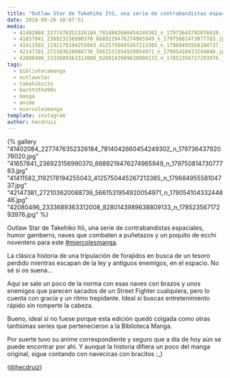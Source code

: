 ```yaml
---
title: "Outlaw Star de Takehiko Itō, una serie de contrabandistas espaciales, humor gamberro,  naves que combaten a puñetazos y un poquito de ecchi noventero para este #miercolesmanga"
date: 2018-09-26 10:07:51
media: 
  - 41402084_2277476352326184_7814042660454249302_n_17973643792076020.jpg
  - 41657841_236923156990370_6689219476274965949_n_17975081473077783.jpg
  - 41411582_1192178194255043_4125750445267213385_n_17968495558104737.jpg
  - 42147381_272103620088736_5661531954920054971_n_17905410433244846.jpg
  - 42080496_2333689363312008_8280143989638809133_n_17852356717293976.jpg
tags: 
  - bibliotecamanga
  - outlawstar
  - takehikoito
  - backtothe90s
  - manga
  - anime
  - miercolesmanga
template: instagram
author: hecdruiz
---
```


{% gallery "41402084_2277476352326184_7814042660454249302_n_17973643792076020.jpg" "41657841_236923156990370_6689219476274965949_n_17975081473077783.jpg" "41411582_1192178194255043_4125750445267213385_n_17968495558104737.jpg" "42147381_272103620088736_5661531954920054971_n_17905410433244846.jpg" "42080496_2333689363312008_8280143989638809133_n_17852356717293976.jpg" %}

Outlaw Star de Takehiko Itō, una serie de contrabandistas espaciales, humor gamberro,  naves que combaten a puñetazos y un poquito de ecchi noventero para este [#miercolesmanga](/etiquetas/miercolesmanga).

La clásica historia de una tripulación de forajidos en busca de un tesoro perdido mientras escapan de la ley y antiguos enemigos, en el espacio. No sé si os suena...

Aquí se sale un poco de la norma con esas naves con brazos y unos enemigos que parecen sacados de un Street Fighter cualquiera, pero lo cuenta con gracia y un ritmo trepidante. Ideal si buscas entretenimiento rápido sin romperte la cabeza.

Bueno, ideal si no fuese porque esta edición quedó colgada como otras tantísimas series que pertenecieron a la Biblioteca Manga.

Por suerte tuvo su anime correspondiente y seguro que a día de hoy aún se puede encontrar por ahí. Y aunque la historia difiera un poco del manga original, sigue contando con navecicas con bracitos :_)

([@hecdruiz](https://instagram.com/hecdruiz))
